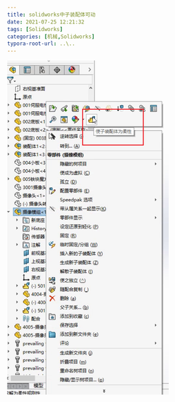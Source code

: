 ```yaml
---
title: solidworks中子装配体可动
date: 2021-07-25 12:21:32
tags: [Solidworks]
categories: [机械,Solidworks]
typora-root-url: ..\..
---
```


![01](/images/solidworks中子装配体可动/01.png)